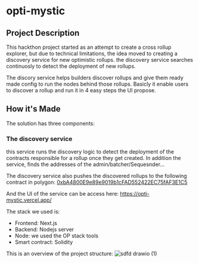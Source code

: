 # opti-mystic

## Project Description

This hackthon project started as an attempt to create a cross rollup explorer, but due to technical limitations, the idea moved 
to creating a discovery service for new optimistic rollups. the discovery service searches continuosly to detect the deployment of new rollups.

The discory service helps builders discover rollups and give them ready made config to run the nodes behind those rollups. 
Basicly it enable users to discover a rollup and run it in 4 easy steps the UI propose.

## How it's Made

The solution has three components:
### The discovery service
this service runs the discovery logic to detect the deployment of the contracts responsible for a rollup once they get created. 
In addition the service, finds the addresses of the admin/batcher/Sequesnder... 

The discovery service also pushes the discovered rollups to the following contract in polygon: [0xbA4800E9e89e9019b1cFAD552422EC75fAF3E1C5](https://mumbai.polygonscan.com/address/0xbA4800E9e89e9019b1cFAD552422EC75fAF3E1C5)

And the UI of the service can be access here: https://opti-mystic.vercel.app/

The stack we used is:
* Frontend: Next.js
* Backend: Nodejs server
* Node: we used the OP stack tools
* Smart contract: Solidity

This is an overview of the project structure:
![sdfd drawio (1)](https://github.com/iuwqyir/opti-mystic/assets/9674012/224ff585-6b16-45fe-9b37-64e8390a7a88)


